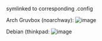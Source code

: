 symlinked to corresponding .config

Arch Gruvbox (noarchway):
![image](https://github.com/user-attachments/assets/49a4ea29-eebb-44d6-9244-37145df95c04)




Debian (thinkpad:
![image](https://github.com/user-attachments/assets/4d87b0ff-22f6-48cb-adc2-ab8f1367ca06)
